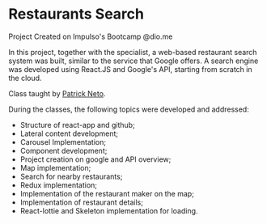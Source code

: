 # Restaurants Search

Project Created on Impulso's Bootcamp  @dio.me

In this project, together with the specialist, a web-based restaurant search system was built, similar to the service that Google offers. A search engine was developed using React.JS and Google's API, starting from scratch in the cloud.

Class taught by [Patrick Neto](https://www.linkedin.com/in/patricknarciso/).

During the classes, the following topics were developed and addressed:
- Structure of react-app and github;
- Lateral content development;
- Carousel Implementation;
- Component development;
- Project creation on google and API overview;
- Map implementation;
- Search for nearby restaurants;
- Redux implementation;
- Implementation of the restaurant maker on the map;
- Implementation of restaurant details;
- React-lottie and Skeleton implementation for loading.
